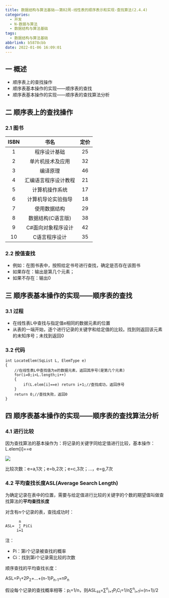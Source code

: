 ```yaml
---
title: 数据结构与算法基础——第02周-线性表的顺序表示和实现-查找算法(2.4.4)
categories:
  - 开发
  - N-数据与算法
  - 数据结构与算法基础
tags:
  - 数据结构与算法基础
abbrlink: b5878cbb
date: 2022-01-06 16:09:01
---
```

## 一 概述

* 顺序表上的查找操作
* 顺序表基本操作的实现——顺序表的查找
* 顺序表基本操作的实现——顺序表的查找算法分析

<!--more-->

## 二  顺序表上的查找操作

### 2.1 图书

| ISBN |         书名         | 定价 |
| :--: | :------------------: | :--: |
|  1   |     程序设计基础     |  25  |
|  2   |   单片机技术及应用   |  32  |
|  3   |       编译原理       |  46  |
|  4   | 汇编语言程序设计教程 |  21  |
|  5   |    计算机操作系统    |  17  |
|  6   |  计算机导论实验指导  |  18  |
|  7   |     使用数据结构     |  29  |
|  8   |  数据结构(C语言版)   |  38  |
|  9   |  C#面向对象程序设计  |  42  |
|  10  |    C语言程序设计     |  35  |

### 2.2 按值查找

* 例如：在图书表中，按照给定书号进行查找，确定是否存在该图书
* 如果存在：输出是第几个元素；
* 如果不存在：输出0

## 三 顺序表基本操作的实现——顺序表的查找

### 3.1 过程

* 在线性表L中查找与指定值e相同的数据元素的位置
* 从表的一端开始，逐个进行记录的关键字和给定值的比较。找到则返回该元素的未知序号；未找到返回0

### 3.2  代码

```
int LocateElem(SqList L, ElemType e)
{
	//在线性表L中查找值为e的数据元素，返回其序号(是第几个元素)
	for(i=0;i<L.length;i++)
	{
		if(L.elem[i]==e) return i+1;//查找成功，返回序号
	}
	return 0;//查找失败，返回0
}
```

## 四 顺序表基本操作的实现——顺序表的查找算法分析

### 4.1 进行比较

因为查找算法的基本操作为：将记录的关键字同给定值进行比较，基本操作：L.elem[i]==e

![][1]

比较次数：e=a,1次；e=b,2次；e=c,3次；...，e=g,7次

### 4.2 平均查找长度ASL(Average Search Length)

为确定记录在表中的位置，需要与给定值进行比较的关键字的个数的期望值叫做查找算法的**平均查找长度**

对含有n个记录的表，查找成功时：

```
	  n
ASL=  ∑ PiCi
     i=1
```

注：

* Pi：第i个记录被查找的概率
* Ci：找到第i个记录需比较的次数

顺序查找的平均查找长度：

ASL=P<sub>1</sub>+2P<sub>2</sub>+...+(n-1)P<sub>n-1</sub>+nP<sub>n</sub>

假设每个记录的查找概率相等：p<sub>i</sub>=1/n，则ASL<sub>ss</sub>=∑<sup>n</sup><sub>i=1</sub>P<sub>i</sub>C<sub>i</sub>=1/n∑<sup>n</sup><sub>i=1</sub>i=(n+1)/2


[1]:https://raw.githubusercontent.com/PGzxc/CDN/master/blog-data-struct-basic/data-struct-2.4.4-index-position.png